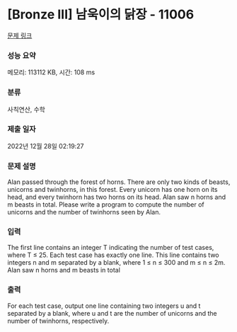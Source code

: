# [Bronze III] 남욱이의 닭장 - 11006 

[문제 링크](https://www.acmicpc.net/problem/11006) 

### 성능 요약

메모리: 113112 KB, 시간: 108 ms

### 분류

사칙연산, 수학

### 제출 일자

2022년 12월 28일 02:19:27

### 문제 설명

<p>Alan passed through the forest of horns. There are only two kinds of beasts, unicorns and twinhorns, in this forest. Every unicorn has one horn on its head, and every twinhorn has two horns on its head. Alan saw n horns and m beasts in total. Please write a program to compute the number of unicorns and the number of twinhorns seen by Alan.</p>

### 입력 

 <p>The first line contains an integer T indicating the number of test cases, where T ≤ 25. Each test case has exactly one line. This line contains two integers n and m separated by a blank, where 1 ≤ n ≤ 300 and m ≤ n ≤ 2m. Alan saw n horns and m beasts in total</p>

### 출력 

 <p>For each test case, output one line containing two integers u and t separated by a blank, where u and t are the number of unicorns and the number of twinhorns, respectively.</p>

